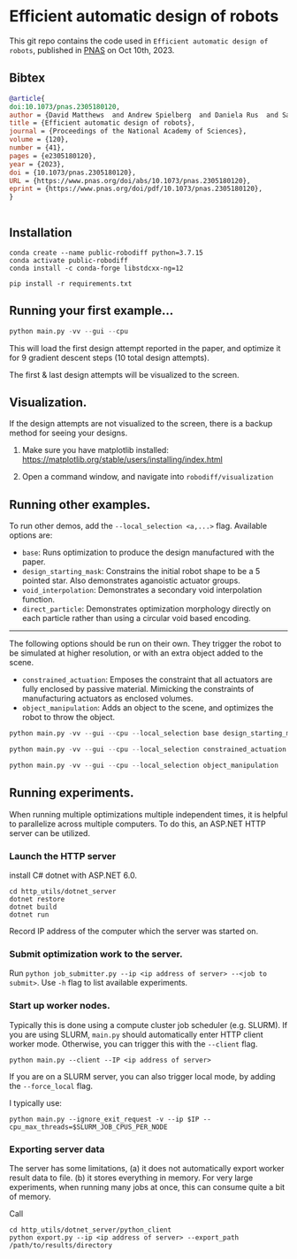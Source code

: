 # Efficient automatic design of robots
This git repo contains the code used in `Efficient automatic design of robots`, published in [PNAS](https://www.pnas.org/doi/pdf/10.1073/pnas.2305180120) on Oct 10th, 2023.
## Bibtex
```Bibtex
@article{
doi:10.1073/pnas.2305180120,
author = {David Matthews  and Andrew Spielberg  and Daniela Rus  and Sam Kriegman  and Josh Bongard },
title = {Efficient automatic design of robots},
journal = {Proceedings of the National Academy of Sciences},
volume = {120},
number = {41},
pages = {e2305180120},
year = {2023},
doi = {10.1073/pnas.2305180120},
URL = {https://www.pnas.org/doi/abs/10.1073/pnas.2305180120},
eprint = {https://www.pnas.org/doi/pdf/10.1073/pnas.2305180120},
}



```

## Installation

```
conda create --name public-robodiff python=3.7.15
conda activate public-robodiff
conda install -c conda-forge libstdcxx-ng=12

pip install -r requirements.txt
```

## Running your first example...
```python
python main.py -vv --gui --cpu
```
This will load the first design attempt reported in the paper, and optimize it for 9 gradient descent steps (10 total design attempts).

The first & last design attempts will be visualized to the screen.

## Visualization.

If the design attempts are not visualized to the screen, there is a backup method for seeing your designs.

1. Make sure you have matplotlib installed: https://matplotlib.org/stable/users/installing/index.html

1. Open a command window, and navigate into ```robodiff/visualization```

## Running other examples.
To run other demos, add the `--local_selection <a,...>` flag.
Available options are:
* `base`: Runs optimization to produce the design manufactured with the paper.
* `design_starting_mask`: Constrains the initial robot shape to be a 5 pointed star. Also demonstrates aganoistic actuator groups.
* `void_interpolation`: Demonstrates a secondary void interpolation function.
* `direct_particle`: Demonstrates optimization morphology directly on each particle rather than using a circular void based encoding.
---
The following options should be run on their own. They trigger the robot to be simulated at higher resolution, or with an extra object added to the scene.
* `constrained_actuation`: Emposes the constraint that all actuators are fully enclosed by passive material. Mimicking the constraints of manufacturing actuators as enclosed volumes. 
* `object_manipulation`: Adds an object to the scene, and optimizes the robot to throw the object.

```python
python main.py -vv --gui --cpu --local_selection base design_starting_mask direct_particle
```
```python
python main.py -vv --gui --cpu --local_selection constrained_actuation
```
```python
python main.py -vv --gui --cpu --local_selection object_manipulation
```

## Running experiments.
When running multiple optimizations multiple independent times, it is helpful to parallelize across multiple computers. To do this, an ASP.NET HTTP server can be utilized.

### Launch the HTTP server
install C# dotnet with ASP.NET 6.0.

```
cd http_utils/dotnet_server
dotnet restore
dotnet build
dotnet run
```
Record IP address of the computer which the server was started on.

### Submit optimization work to the server.
Run `python job_submitter.py --ip <ip address of server> --<job to submit>`. Use `-h` flag to list available experiments.

### Start up worker nodes.
Typically this is done using a compute cluster job scheduler (e.g. SLURM). If you are using SLURM, `main.py` should automatically enter HTTP client worker mode.
Otherwise, you can trigger this with the `--client` flag. 

```
python main.py --client --IP <ip address of server>
```

If you are on a SLURM server, you can also trigger local mode, by adding the `--force_local` flag.

I typically use:
```
python main.py --ignore_exit_request -v --ip $IP --cpu_max_threads=$SLURM_JOB_CPUS_PER_NODE
```

### Exporting server data
The server has some limitations, 
(a) it does not automatically export worker result data to file.
(b) it stores everything in memory. For very large experiments, when running many jobs at once, this can consume quite a bit of memory.

Call
```
cd http_utils/dotnet_server/python_client
python export.py --ip <ip address of server> --export_path /path/to/results/directory
```
